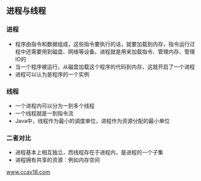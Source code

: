 ## 进程与线程

### 进程

- 程序由指令和数据组成，这些指令要执行的话，就要加载到内存，指令运行过程中还需要用到磁盘、网络等设备。进程就是用来加载指令、管理内存、管理IO的
- 当一个程序被运行，从磁盘加载这个程序的代码到内存，这就开启了一个进程
- 进程可以认为是程序的一个实例

### 线程

- 一个进程内可以分为一到多个线程
- 一个线程就是一到指令流
- Java中，线程作为最小的调度单位，进程作为资源分配的最小单位

### 二者对比

- 进程基本上相互独立，而线程存在于进程内，是进程的一个子集
- 进程拥有共享的资源：例如内存空间



www.ccav18.com

